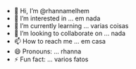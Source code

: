 - 👋 Hi, I’m @rhannamelhem
- 👀 I’m interested in ... em nada
- 🌱 I’m currently learning ... varias coisas
- 💞️ I’m looking to collaborate on ... nada
- 📫 How to reach me ... em casa
- 😄 Pronouns: ... rhanna
- ⚡ Fun fact: ... varios fatos

<!---
rhannamelhem/rhannamelhem is a ✨ special ✨ repository because its `README.md` (this file) appears on your GitHub profile.
You can click the Preview link to take a look at your changes.
--->
